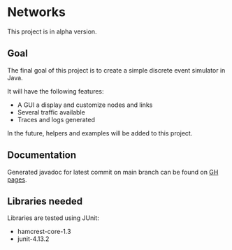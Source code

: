 # Networks

This project is in alpha version.

## Goal

The final goal of this project is to create a simple discrete event simulator in Java.

It will have the following features:

 - A GUI a display and customize nodes and links
 - Several traffic available
 - Traces and logs generated

In the future, helpers and examples will be added to this project.

## Documentation

Generated javadoc for latest commit on main branch can be found on [GH pages](https://bastientauran.github.io/Networks).

## Libraries needed

Libraries are tested using JUnit:

 - hamcrest-core-1.3
 - junit-4.13.2